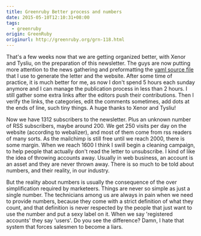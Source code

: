 ```yaml
---
title: Greenruby Better process and numbers
date: 2015-05-10T12:10:31+08:00
tags:
  - greenruby
origin: GreenRuby
originurl: http://greenruby.org/grn-118.html
---
```

That's a few weeks now that we are getting organized better, with Xenor and
Tysliu, on the preparation of this newsletter. The guys are now putting more
attention to the news gathering and preformatting the [yaml source file][yamlsource] 
that I use to generate the letter and the website. After
some time of practice, it is much better for me, as now I don't spend 5 hours
each sunday anymore and I can manage the publication process in less than 2
hours. I still gather some extra links after the editors push their
contributions. Then I verify the links, the categories, edit the comments
sometimes, add dots at the ends of line, such tiny things. A huge thanks to
Xenor and Tysliu!

Now we have 1312 subscribers to the newsletter. Plus an unknown number of RSS
subscribers, maybe around 200. We get 250 visits per day on the website
(according to webalizer), and most of them come from rss readers of many
sorts. As the mailchimp is still free until we reach 2000, there is some
margin. When we reach 1600 I think I swill begin a cleaning campaign, to help
people that actually don't read the letter to unsubscribe. I kind of like the
idea of throwing accounts away. Usually in web business, an account is an
asset and they are never thrown away. There is so much to be told about
numbers, and their reality, in our industry.

But the reality about numbers is usually the consequence of the over
simplification required by marketeers. Things are never so simple as just a
single number. The technicians among us are always in pain when we need to
provide numbers, because they come with a strict definition of what they
count, and that definition is never respected by the people that just want to
use the number and put a sexy label on it. When we say 'registered accounts'
they say 'users'. Do you see the difference? Damn, I hate that system that
forces salesmen to become a liars.

[yamlsource]: https://github.com/greenruby/grn-static/blob/master/newsletters/grn.yml
